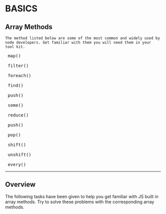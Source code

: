 # BASICS

## Array Methods

    The method listed below are some of the most common and widely used by node developers. Get familiar with them you will need them in your tool kit.

<pre>
 map()

 filter()

 foreach()

 find()

 push()

 some()

 reduce()

 push()

 pop()

 shift()

 unshift()

 every()
</pre>

---

## Overview

The following tasks have been given to help you get familiar with JS built in array methods.
Try to solve these problems with the corresponding array methods.
